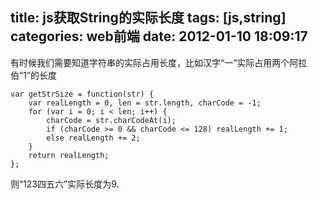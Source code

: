 title: js获取String的实际长度
tags: [js,string]
categories: web前端
date: 2012-01-10 18:09:17
---
有时候我们需要知道字符串的实际占用长度，比如汉字“一”实际占用两个阿拉伯“1”的长度
```
var getStrSize = function(str) {
    var realLength = 0, len = str.length, charCode = -1;
    for (var i = 0; i < len; i++) {
        charCode = str.charCodeAt(i);
        if (charCode >= 0 && charCode <= 128) realLength += 1;
        else realLength += 2;
    }
    return realLength;
};
```
则“123四五六”实际长度为9.

